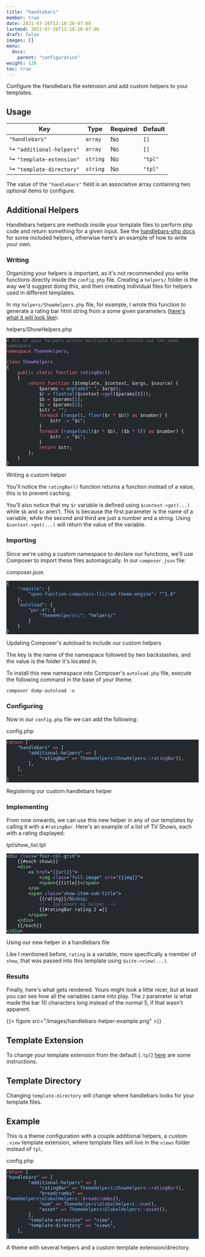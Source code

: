 ```yaml
---
title: "handlebars"
member: true
date: 2021-07-26T13:19:20-07:00
lastmod: 2021-07-26T13:19:20-07:00
draft: false
images: []
menu:
  docs:
    parent: "configuration"
weight: 120
toc: true
---
```


Configure the Handlebars file extension and add custom helpers to your templates.

## Usage

| Key                      | Type     | Required | Default |
| ------------------------ | -------- | -------- | ------- |
| `"handlebars"`           | `array`  | No       | `[]`    |
| ↳ `"additional-helpers"` | `array`  | No       | `[]`    |
| ↳ `"template-extension"` | `string` | No       | `"tpl"` |
| ↳ `"template-directory"` | `string` | No       | `"tpl"` |

The value of the `"handlebars"` field is an associative array containing two optional items to configure.

## Additional Helpers

Handlebars helpers are methods inside your template files to perform php code and return something for a given input. See the [handlebars-php docs](https://github.com/salesforce/handlebars-php#other-helpers) for some included helpers, otherwise here's an example of how to write your own.

### Writing

Organizing your helpers is important, as it's not recommended you write functions directly inside the `config.php` file. Creating a `helpers/` folder is the way we'd suggest doing this, and then creating individual files for helpers used in different templates.

In my `helpers/ShowHelpers.php` file, for example, I wrote this function to generate a rating bar html string from a some given parameters ([here's what it will look like](#results)):

<div class="code-heading">helpers/ShowHelpers.php</div>

<pre class="torchlight" style="background-color: #24292e; --theme-selection-background: #39414a;" data-torchlight-processed="3449c9e5e332f1dbb81505cd739fbf3f"><code data-language="php"><!-- Syntax highlighted by torchlight.dev --><div class='line'><span style="color: #6A737D;"># All of your helpers across multiple files should use the same namespace.</span></div><div class='line'><span style="color: #F97583;">namespace</span><span style="color: #E1E4E8;"> </span><span style="color: #B392F0;">ThemeHelpers</span><span style="color: #E1E4E8;">;</span></div><div class='line'>&nbsp;</div><div class='line'><span style="color: #F97583;">class</span><span style="color: #E1E4E8;"> </span><span style="color: #B392F0;">ShowHelpers</span></div><div class='line'><span style="color: #E1E4E8;">{</span></div><div class='line'><span style="color: #E1E4E8;">    </span><span style="color: #F97583;">public</span><span style="color: #E1E4E8;"> </span><span style="color: #F97583;">static</span><span style="color: #E1E4E8;"> </span><span style="color: #F97583;">function</span><span style="color: #E1E4E8;"> </span><span style="color: #B392F0;">ratingBar</span><span style="color: #E1E4E8;">()</span></div><div class='line'><span style="color: #E1E4E8;">    {</span></div><div class='line'><span style="color: #E1E4E8;">        </span><span style="color: #F97583;">return</span><span style="color: #E1E4E8;"> </span><span style="color: #F97583;">function</span><span style="color: #E1E4E8;"> ($template, $context, $args, $source) {</span></div><div class='line'><span style="color: #E1E4E8;">            $params </span><span style="color: #F97583;">=</span><span style="color: #E1E4E8;"> </span><span style="color: #79B8FF;">explode</span><span style="color: #E1E4E8;">(</span><span style="color: #9ECBFF;">&quot; &quot;</span><span style="color: #E1E4E8;">, $args);</span></div><div class='line'><span style="color: #E1E4E8;">            $r </span><span style="color: #F97583;">=</span><span style="color: #E1E4E8;"> </span><span style="color: #79B8FF;">floatval</span><span style="color: #E1E4E8;">($context</span><span style="color: #F97583;">-&gt;</span><span style="color: #B392F0;">get</span><span style="color: #E1E4E8;">($params[</span><span style="color: #79B8FF;">0</span><span style="color: #E1E4E8;">]));</span></div><div class='line'><span style="color: #E1E4E8;">            $b </span><span style="color: #F97583;">=</span><span style="color: #E1E4E8;"> $params[</span><span style="color: #79B8FF;">1</span><span style="color: #E1E4E8;">];</span></div><div class='line'><span style="color: #E1E4E8;">            $c </span><span style="color: #F97583;">=</span><span style="color: #E1E4E8;"> $params[</span><span style="color: #79B8FF;">2</span><span style="color: #E1E4E8;">];</span></div><div class='line'><span style="color: #E1E4E8;">            $str </span><span style="color: #F97583;">=</span><span style="color: #E1E4E8;"> </span><span style="color: #9ECBFF;">&quot;&quot;</span><span style="color: #E1E4E8;">;</span></div><div class='line'><span style="color: #E1E4E8;">            </span><span style="color: #F97583;">foreach</span><span style="color: #E1E4E8;"> (</span><span style="color: #79B8FF;">range</span><span style="color: #E1E4E8;">(</span><span style="color: #79B8FF;">1</span><span style="color: #E1E4E8;">, </span><span style="color: #79B8FF;">floor</span><span style="color: #E1E4E8;">($r </span><span style="color: #F97583;">*</span><span style="color: #E1E4E8;"> $b)) </span><span style="color: #F97583;">as</span><span style="color: #E1E4E8;"> $number) {</span></div><div class='line'><span style="color: #E1E4E8;">                $str </span><span style="color: #F97583;">.=</span><span style="color: #E1E4E8;"> </span><span style="color: #9ECBFF;">&quot;</span><span style="color: #E1E4E8;">$c</span><span style="color: #9ECBFF;">&quot;</span><span style="color: #E1E4E8;">;</span></div><div class='line'><span style="color: #E1E4E8;">            }</span></div><div class='line'><span style="color: #E1E4E8;">            </span><span style="color: #F97583;">foreach</span><span style="color: #E1E4E8;"> (</span><span style="color: #79B8FF;">range</span><span style="color: #E1E4E8;">(</span><span style="color: #79B8FF;">ceil</span><span style="color: #E1E4E8;">($r </span><span style="color: #F97583;">*</span><span style="color: #E1E4E8;"> $b), ($b </span><span style="color: #F97583;">*</span><span style="color: #E1E4E8;"> </span><span style="color: #79B8FF;">5</span><span style="color: #E1E4E8;">)) </span><span style="color: #F97583;">as</span><span style="color: #E1E4E8;"> $number) {</span></div><div class='line'><span style="color: #E1E4E8;">                $str </span><span style="color: #F97583;">.=</span><span style="color: #E1E4E8;"> </span><span style="color: #9ECBFF;">&quot;</span><span style="color: #E1E4E8;">$c</span><span style="color: #9ECBFF;">&quot;</span><span style="color: #E1E4E8;">;</span></div><div class='line'><span style="color: #E1E4E8;">            }</span></div><div class='line'><span style="color: #E1E4E8;">            </span><span style="color: #F97583;">return</span><span style="color: #E1E4E8;"> $str;</span></div><div class='line'><span style="color: #E1E4E8;">        };</span></div><div class='line'><span style="color: #E1E4E8;">    }</span></div><div class='line'><span style="color: #E1E4E8;">}</span></div><textarea data-torchlight-original="true" style="display: none !important;"># All of your helpers across multiple files should use the same namespace.
namespace ThemeHelpers;

class ShowHelpers
{
    public static function ratingBar()
    {
        return function ($template, $context, $args, $source) {
            $params = explode(" ", $args);
            $r = floatval($context-&gt;get($params[0]));
            $b = $params[1];
            $c = $params[2];
            $str = "";
            foreach (range(1, floor($r * $b)) as $number) {
                $str .= "$c";
            }
            foreach (range(ceil($r * $b), ($b * 5)) as $number) {
                $str .= "$c";
            }
            return $str;
        };
    }
}
</textarea></code></pre>

<div class="code-caption">Writing a custom helper</div>

You'll notice the `ratingBar()` function returns a function instead of a value, this is to prevent caching.

You'll also notice that my `$r` variable is defined using `$context->get(...)` while `$b` and `$c` aren't. This is because the first parameter is the name of a variable, while the second and third are just a number and a string. Using `$context->get(...)` will return the value of the variable.

### Importing

Since we're using a custom namespace to declare our functions, we'll use Composer to import these files automagically. In our `composer.json` file:

<div class="code-heading">composer.json</div>

<pre class="torchlight" style="background-color: #24292e; --theme-selection-background: #39414a;" data-torchlight-processed="3449c9e5e332f1dbb81505cd739fbf3f"><code data-language="json"><!-- Syntax highlighted by torchlight.dev --><div class='line'><span style="color: #E1E4E8;">{</span></div><div class='line'><span style="color: #E1E4E8;">    </span><span style="color: #79B8FF;">&quot;require&quot;</span><span style="color: #E1E4E8;">: {</span></div><div class='line'><span style="color: #E1E4E8;">        </span><span style="color: #79B8FF;">&quot;open-function-computers-llc/rad-theme-engine&quot;</span><span style="color: #E1E4E8;">: </span><span style="color: #9ECBFF;">&quot;^1.0&quot;</span></div><div class='line'><span style="color: #E1E4E8;">    },</span></div><div class='line'><span style="color: #E1E4E8;">    </span><span style="color: #79B8FF;">&quot;autoload&quot;</span><span style="color: #E1E4E8;">: {</span></div><div class='line'><span style="color: #E1E4E8;">        </span><span style="color: #79B8FF;">&quot;psr-4&quot;</span><span style="color: #E1E4E8;">: {</span></div><div class='line'><span style="color: #E1E4E8;">            </span><span style="color: #79B8FF;">&quot;ThemeHelpers\\&quot;</span><span style="color: #E1E4E8;">: </span><span style="color: #9ECBFF;">&quot;helpers/&quot;</span></div><div class='line'><span style="color: #E1E4E8;">        }</span></div><div class='line'><span style="color: #E1E4E8;">    }</span></div><div class='line'><span style="color: #E1E4E8;">}</span></div><textarea data-torchlight-original="true" style="display: none !important;">{
    "require": {
        "open-function-computers-llc/rad-theme-engine": "^1.0"
    },
    "autoload": {
        "psr-4": {
            "ThemeHelpers\\": "helpers/"
        }
    }
}
</textarea></code></pre>

<div class="code-caption">Updating Composer's autoload to include our custom helpers</div>

The key is the name of the namespace followed by two backslashes, and the value is the folder it's located in.

To install this new namespace into Composer's `autoload.php` file, execute the following command in the base of your theme.

```
composer dump-autoload -o
```

### Configuring

Now in our `config.php` file we can add the following:

<div class="code-heading">config.php</div>

<pre class="torchlight" style="background-color: #24292e; --theme-selection-background: #39414a;" data-torchlight-processed="3449c9e5e332f1dbb81505cd739fbf3f"><code data-language="php"><!-- Syntax highlighted by torchlight.dev --><div class='line'><span style="color: #F97583;">return</span><span style="color: #E1E4E8;"> [</span></div><div class='line'><span style="color: #E1E4E8;">    </span><span style="color: #9ECBFF;">&quot;handlebars&quot;</span><span style="color: #E1E4E8;"> </span><span style="color: #F97583;">=&gt;</span><span style="color: #E1E4E8;"> [</span></div><div class='line'><span style="color: #E1E4E8;">        </span><span style="color: #9ECBFF;">&quot;additional-helpers&quot;</span><span style="color: #E1E4E8;"> </span><span style="color: #F97583;">=&gt;</span><span style="color: #E1E4E8;"> [</span></div><div class='line'><span style="color: #E1E4E8;">            </span><span style="color: #9ECBFF;">&quot;ratingBar&quot;</span><span style="color: #E1E4E8;"> </span><span style="color: #F97583;">=&gt;</span><span style="color: #E1E4E8;"> </span><span style="color: #79B8FF;">ThemeHelpers\ShowHelpers</span><span style="color: #F97583;">::</span><span style="color: #B392F0;">ratingBar</span><span style="color: #E1E4E8;">(),</span></div><div class='line'><span style="color: #E1E4E8;">        ],</span></div><div class='line'><span style="color: #E1E4E8;">    ],</span></div><div class='line'><span style="color: #E1E4E8;">    </span><span style="color: #F97583;">...</span></div><div class='line'><span style="color: #E1E4E8;">]</span></div><textarea data-torchlight-original="true" style="display: none !important;">return [
    "handlebars" =&gt; [
        "additional-helpers" =&gt; [
            "ratingBar" =&gt; ThemeHelpers\ShowHelpers::ratingBar(),
        ],
    ],
    ...
]
</textarea></code></pre>

<div class="code-caption">Registering our custom handlebars helper</div>

### Implementing

From now onwards, we can use this new helper in any of our templates by calling it with a `#ratingBar`. Here's an example of a list of TV Shows, each with a rating displayed:

<div class="code-heading">tpl/show_list.tpl</div>

<pre class="torchlight" style="background-color: #24292e; --theme-selection-background: #39414a;" data-torchlight-processed="3449c9e5e332f1dbb81505cd739fbf3f"><code data-language="html"><!-- Syntax highlighted by torchlight.dev --><div class='line'><span style="color: #E1E4E8;">&lt;</span><span style="color: #85E89D;">div</span><span style="color: #E1E4E8;"> </span><span style="color: #B392F0;">class</span><span style="color: #E1E4E8;">=</span><span style="color: #9ECBFF;">&quot;four-col-grid&quot;</span><span style="color: #E1E4E8;">&gt;</span></div><div class='line'><span style="color: #E1E4E8;">    {{#each shows}}</span></div><div class='line'><span style="color: #E1E4E8;">    &lt;</span><span style="color: #85E89D;">div</span><span style="color: #E1E4E8;">&gt;</span></div><div class='line'><span style="color: #E1E4E8;">        &lt;</span><span style="color: #85E89D;">a</span><span style="color: #E1E4E8;"> </span><span style="color: #B392F0;">href</span><span style="color: #E1E4E8;">=</span><span style="color: #9ECBFF;">&quot;{{url}}&quot;</span><span style="color: #E1E4E8;">&gt;</span></div><div class='line'><span style="color: #E1E4E8;">            &lt;</span><span style="color: #85E89D;">img</span><span style="color: #E1E4E8;"> </span><span style="color: #B392F0;">class</span><span style="color: #E1E4E8;">=</span><span style="color: #9ECBFF;">&quot;full-image&quot;</span><span style="color: #E1E4E8;"> </span><span style="color: #B392F0;">src</span><span style="color: #E1E4E8;">=</span><span style="color: #9ECBFF;">&quot;{{img}}&quot;</span><span style="color: #E1E4E8;">&gt;</span></div><div class='line'><span style="color: #E1E4E8;">            &lt;</span><span style="color: #85E89D;">span</span><span style="color: #E1E4E8;">&gt;{{title}}&lt;/</span><span style="color: #85E89D;">span</span><span style="color: #E1E4E8;">&gt;</span></div><div class='line'><span style="color: #E1E4E8;">        &lt;/</span><span style="color: #85E89D;">a</span><span style="color: #E1E4E8;">&gt;</span></div><div class='line'><span style="color: #E1E4E8;">        &lt;</span><span style="color: #85E89D;">span</span><span style="color: #E1E4E8;"> </span><span style="color: #B392F0;">class</span><span style="color: #E1E4E8;">=</span><span style="color: #9ECBFF;">&quot;show-item-sub-title&quot;</span><span style="color: #E1E4E8;">&gt;</span></div><div class='line'><span style="color: #E1E4E8;">            {{rating}}/5</span><span style="color: #79B8FF;">&amp;nbsp;</span></div><div class='line'><span style="color: #E1E4E8;">            </span><span style="color: #6A737D;">&lt;!-- Implement my helper --&gt;</span></div><div class='line'><span style="color: #E1E4E8;">            {{#ratingBar rating 2 ▰}}</span></div><div class='line'><span style="color: #E1E4E8;">        &lt;/</span><span style="color: #85E89D;">span</span><span style="color: #E1E4E8;">&gt;</span></div><div class='line'><span style="color: #E1E4E8;">    &lt;/</span><span style="color: #85E89D;">div</span><span style="color: #E1E4E8;">&gt;</span></div><div class='line'><span style="color: #E1E4E8;">    {{/each}}</span></div><div class='line'><span style="color: #E1E4E8;">&lt;/</span><span style="color: #85E89D;">div</span><span style="color: #E1E4E8;">&gt;</span></div><textarea data-torchlight-original="true" style="display: none !important;">&lt;xmp&gt;
&lt;div class="four-col-grid"&gt;
    {{#each shows}}
    &lt;div&gt;
        &lt;a href="{{url}}"&gt;
            &lt;img class="full-image" src="{{img}}"&gt;
            &lt;span&gt;{{title}}&lt;/span&gt;
        &lt;/a&gt;
        &lt;span class="show-item-sub-title"&gt;
            {{rating}}/5&nbsp;
            &lt;!-- Implement my helper --&gt;
            {{#ratingBar rating 2 ▰}}
        &lt;/span&gt;
    &lt;/div&gt;
    {{/each}}
&lt;/div&gt;&lt;/xmp&gt;
</textarea></code></pre>

<div class="code-caption">Using our new helper in a handlebars file</div>

Like I mentioned before, `rating` is a variable, more specifically a member of `show`, that was passed into this template using `$site->view(...)`.

### Results

Finally, here's what gets rendered. Yours might look a little nicer, but at least you can see how all the variables came into play. The `2` parameter is what made the bar 10 characters long instead of the normal 5, if that wasn't apparent.

{{< figure src="/images/handlebars-helper-example.png" >}}

## Template Extension

To change your template extension from the default (`.tpl`) [here](../../getting-started/handlebars/#template-file-extension) are some instructions.

## Template Directory

Changing `template-directory` will change where handlebars looks for your template files.

## Example

This is a theme configuration with a couple additional helpers, a custom `.view` template extension, where template files will live in the `views` folder instead of `tpl`.

<div class="code-heading">config.php</div>

<pre class="torchlight" style="background-color: #24292e; --theme-selection-background: #39414a;" data-torchlight-processed="3449c9e5e332f1dbb81505cd739fbf3f"><code data-language="php"><!-- Syntax highlighted by torchlight.dev --><div class='line'><span style="color: #F97583;">return</span><span style="color: #E1E4E8;"> [</span></div><div class='line'><span style="color: #9ECBFF;">&quot;handlebars&quot;</span><span style="color: #E1E4E8;"> </span><span style="color: #F97583;">=&gt;</span><span style="color: #E1E4E8;"> [</span></div><div class='line'><span style="color: #E1E4E8;">        </span><span style="color: #9ECBFF;">&quot;additional-helpers&quot;</span><span style="color: #E1E4E8;"> </span><span style="color: #F97583;">=&gt;</span><span style="color: #E1E4E8;"> [</span></div><div class='line'><span style="color: #E1E4E8;">            </span><span style="color: #9ECBFF;">&quot;ratingBar&quot;</span><span style="color: #E1E4E8;"> </span><span style="color: #F97583;">=&gt;</span><span style="color: #E1E4E8;"> </span><span style="color: #79B8FF;">ThemeHelpers\ShowHelpers</span><span style="color: #F97583;">::</span><span style="color: #B392F0;">ratingBar</span><span style="color: #E1E4E8;">(),</span></div><div class='line'><span style="color: #E1E4E8;">            </span><span style="color: #9ECBFF;">&quot;breadcrumbs&quot;</span><span style="color: #E1E4E8;"> </span><span style="color: #F97583;">=&gt;</span><span style="color: #E1E4E8;"> </span><span style="color: #79B8FF;">ThemeHelpers\GlobalHelpers</span><span style="color: #F97583;">::</span><span style="color: #B392F0;">breadcrumbs</span><span style="color: #E1E4E8;">(),</span></div><div class='line'><span style="color: #E1E4E8;">            </span><span style="color: #9ECBFF;">&quot;num&quot;</span><span style="color: #E1E4E8;"> </span><span style="color: #F97583;">=&gt;</span><span style="color: #E1E4E8;"> </span><span style="color: #79B8FF;">ThemeHelpers\GlobalHelpers</span><span style="color: #F97583;">::</span><span style="color: #B392F0;">num</span><span style="color: #E1E4E8;">(),</span></div><div class='line'><span style="color: #E1E4E8;">            </span><span style="color: #9ECBFF;">&quot;asset&quot;</span><span style="color: #E1E4E8;"> </span><span style="color: #F97583;">=&gt;</span><span style="color: #E1E4E8;"> </span><span style="color: #79B8FF;">ThemeHelpers\GlobalHelpers</span><span style="color: #F97583;">::</span><span style="color: #B392F0;">asset</span><span style="color: #E1E4E8;">(),</span></div><div class='line'><span style="color: #E1E4E8;">        ],</span></div><div class='line'><span style="color: #E1E4E8;">        </span><span style="color: #9ECBFF;">&quot;template-extension&quot;</span><span style="color: #E1E4E8;"> </span><span style="color: #F97583;">=&gt;</span><span style="color: #E1E4E8;"> </span><span style="color: #9ECBFF;">&quot;view&quot;</span><span style="color: #E1E4E8;">,</span></div><div class='line'><span style="color: #E1E4E8;">        </span><span style="color: #9ECBFF;">&quot;template-directory&quot;</span><span style="color: #E1E4E8;"> </span><span style="color: #F97583;">=&gt;</span><span style="color: #E1E4E8;"> </span><span style="color: #9ECBFF;">&quot;views&quot;</span><span style="color: #E1E4E8;">,</span></div><div class='line'><span style="color: #E1E4E8;">    ],</span></div><div class='line'><span style="color: #E1E4E8;">]</span></div><textarea data-torchlight-original="true" style="display: none !important;">return [
"handlebars" =&gt; [
        "additional-helpers" =&gt; [
            "ratingBar" =&gt; ThemeHelpers\ShowHelpers::ratingBar(),
            "breadcrumbs" =&gt; ThemeHelpers\GlobalHelpers::breadcrumbs(),
            "num" =&gt; ThemeHelpers\GlobalHelpers::num(),
            "asset" =&gt; ThemeHelpers\GlobalHelpers::asset(),
        ],
        "template-extension" =&gt; "view",
        "template-directory" =&gt; "views",
    ],
]
</textarea></code></pre>

<div class="code-caption">A theme with several helpers and a custom template extension/directory.</div>